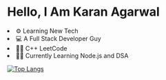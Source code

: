 <h1>Hello, I Am Karan Agarwal</h1>
<li>⚙ Learning New Tech</li>
<li>💻 A Full Stack Developer Guy</li>
<li>👨‍💻 C++ <a>LeetCode</a></li>
<li>👨‍💻 Currently Learning Node.js and DSA</li>






[![Top Langs](https://github-readme-stats.vercel.app/api/top-langs/?username=KKA-0&layout=compact)](https://github.com/KKA-0/github-readme-stats)

